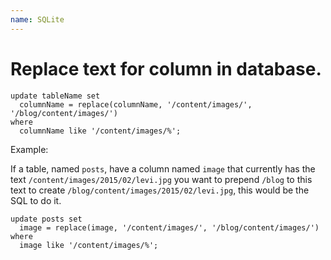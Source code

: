 ```yaml
---
name: SQLite
---
```


# Replace text for column in database.

```
update tableName set  
  columnName = replace(columnName, '/content/images/', '/blog/content/images/')
where  
  columnName like '/content/images/%';
```

Example:

If a table, named `posts`, have a column named `image` that currently has the text `/content/images/2015/02/levi.jpg` you want to prepend `/blog` to this text to create `/blog/content/images/2015/02/levi.jpg`, this would be the SQL to do it.

```
update posts set  
  image = replace(image, '/content/images/', '/blog/content/images/')
where  
  image like '/content/images/%';
```
